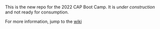 This is the new repo for the 2022 CAP Boot Camp.
It is *under construction* and not ready for consumption.

For more information, jump to the [wiki](https://github.com/capprogram/2021bootcamp/wiki)

